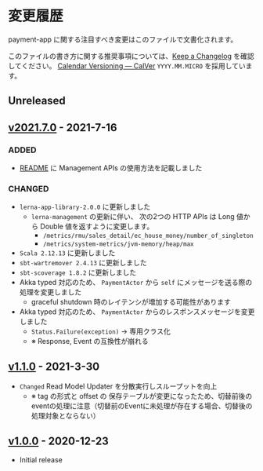 # 変更履歴

payment-app に関する注目すべき変更はこのファイルで文書化されます。

このファイルの書き方に関する推奨事項については、[Keep a Changelog](https://keepachangelog.com/ja/1.0.0/) を確認してください。
[Calendar Versioning — CalVer](https://calver.org/) `YYYY.MM.MICRO` を採用しています。

## Unreleased


## [v2021.7.0] - 2021-7-16
[v2021.7.0]: https://github.com/lerna-stack/lerna-sample-payment-app/compare/v1.1.0...v2021.7.0

### ADDED
- [README](README.md) に Management APIs の使用方法を記載しました

### CHANGED
- `lerna-app-library-2.0.0` に更新しました
    - `lerna-management` の更新に伴い、
      次の2つの HTTP APIs は Long 値から Double 値を返すように変更します。
        - `/metrics/rmu/sales_detail/ec_house_money/number_of_singleton`
        - `/metrics/system-metrics/jvm-memory/heap/max`
- `Scala 2.12.13` に更新しました
- `sbt-wartremover 2.4.13` に更新しました
- `sbt-scoverage 1.8.2` に更新しました
- Akka typed 対応のため、 `PaymentActor` から `self` にメッセージを送る際の処理を変更しました
    - graceful shutdown 時のレイテンシが増加する可能性があります
- Akka typed 対応のため、 `PaymentActor` からのレスポンスメッセージを変更しました
    -  `Status.Failure(exception)` -> 専用クラス化
    - ※ Response, Event の互換性が崩れる

## [v1.1.0] - 2021-3-30
[v1.1.0]: https://github.com/lerna-stack/lerna-sample-payment-app/compare/v1.0.0...v1.1.0
- `Changed` Read Model Updater を分散実行しスループットを向上
    - ※ tag の形式と offset の 保存テーブルが変更になったため、切替前後のeventの処理に注意（切替前のEventに未処理が存在する場合、切替後の処理対象とならない）

## [v1.0.0] - 2020-12-23
[v1.0.0]: https://github.com/lerna-stack/lerna-sample-payment-app/releases/tag/v1.0.0

- Initial release
